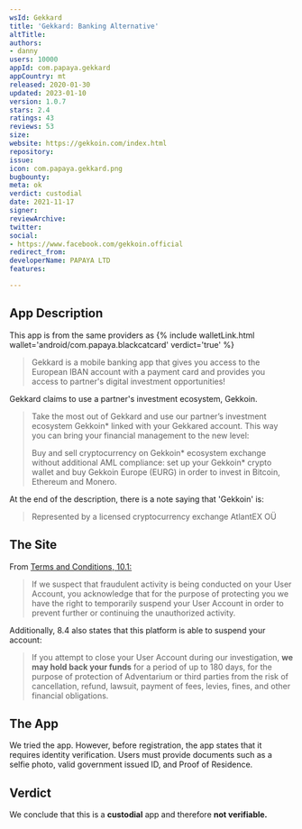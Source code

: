 ```yaml
---
wsId: Gekkard
title: 'Gekkard: Banking Alternative'
altTitle: 
authors:
- danny
users: 10000
appId: com.papaya.gekkard
appCountry: mt
released: 2020-01-30
updated: 2023-01-10
version: 1.0.7
stars: 2.4
ratings: 43
reviews: 53
size: 
website: https://gekkoin.com/index.html
repository: 
issue: 
icon: com.papaya.gekkard.png
bugbounty: 
meta: ok
verdict: custodial
date: 2021-11-17
signer: 
reviewArchive: 
twitter: 
social:
- https://www.facebook.com/gekkoin.official
redirect_from: 
developerName: PAPAYA LTD
features: 

---
```


## App Description

This app is from the same providers as {% include walletLink.html wallet='android/com.papaya.blackcatcard' verdict='true' %}

> Gekkard is a mobile banking app that gives you access to the European IBAN account with a payment card and provides you access to partner's digital investment opportunities!

Gekkard claims to use a partner's investment ecosystem, Gekkoin. 

> Take the most out of Gekkard and use our partner’s investment ecosystem Gekkoin* linked with your Gekkared account. This way you can bring your financial management to the new level:
>
> Buy and sell cryptocurrency on Gekkoin\* ecosystem exchange without additional AML compliance: set up your Gekkoin\* crypto wallet and buy Gekkoin Europe (EURG) in order to invest in Bitcoin, Ethereum and Monero.

At the end of the description, there is a note saying that 'Gekkoin' is:

> Represented by a licensed cryptocurrency exchange AtlantEX OÜ

## The Site

From [Terms and Conditions, 10.1:](https://gekkoin.com/source/GeneralTermsandConditions.pdf)

> If we suspect that fraudulent activity is being conducted on your User Account, you acknowledge that for the purpose of protecting you we have the right to temporarily suspend your User Account in order to prevent further or continuing the unauthorized activity.

Additionally, 8.4 also states that this platform is able to suspend your account:

>  If you attempt to close your User Account during our investigation, **we may
hold back your funds** for a period of up to 180 days, for the purpose of protection of Adventarium or third parties from the risk of cancellation, refund, lawsuit, payment of fees, levies, fines, and other financial obligations.

## The App

We tried the app. However, before registration, the app states that it requires identity verification. Users must provide documents such as a selfie photo, valid government issued ID, and Proof of Residence.

## Verdict

We conclude that this is a **custodial** app and therefore **not verifiable.**